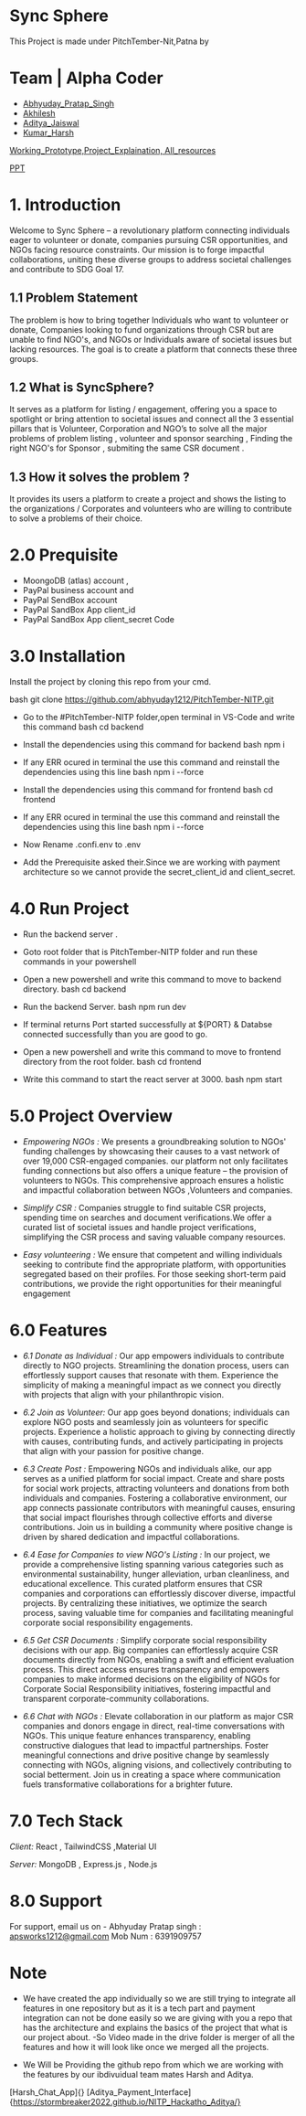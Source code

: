 # Sync Sphere

This Project is made under PitchTember-Nit,Patna by

# Team | Alpha Coder

- [Abhyuday_Pratap_Singh](https://www.linkedin.com/in/abhyuday12/)
- [Akhilesh](https://www.linkedin.com/in/akhilesh-malik-44989b258/)
- [Aditya_Jaiswal](https://www.linkedin.com/in/aditya-jaiswal-14b453241/)
- [Kumar_Harsh](https://www.linkedin.com/in/kumar-harsh-468a22253)

[Working_Prototype,Project_Explaination, All_resources](https://drive.google.com/drive/folders/1ebpinrDJRa6qmq6rUbSVv83nTx9dIkB6?usp=sharing)

[PPT](https://docs.google.com/presentation/d/1JhpZvwCMAZx6U0Q2KRqERU-o5V2fHWss/edit?usp=drive_link&ouid=102958168798562091089&rtpof=true&sd=true)

# 1. Introduction

Welcome to Sync Sphere – a revolutionary platform connecting individuals eager to volunteer or donate, companies pursuing CSR opportunities, and NGOs facing resource constraints. Our mission is to forge impactful collaborations, uniting these diverse groups to address societal challenges and contribute to SDG Goal 17.

## 1.1 Problem Statement

The problem is how to bring together Individuals who want to volunteer or donate, Companies looking to fund organizations through CSR but are unable to find NGO's, and NGOs or Individuals aware of societal issues but lacking resources. The goal is to create a platform that connects these three groups.

## 1.2 What is SyncSphere?

It serves as a platform for listing / engagement, offering you a space to spotlight or bring attention to societal issues and connect all the 3 essential pillars that is Volunteer, Corporation and NGO’s to solve all the major problems of problem listing , volunteer and sponsor searching , Finding the right NGO's for Sponsor , submiting the same CSR document .

## 1.3 How it solves the problem ?

It provides its users a platform to create a project and shows the listing to the organizations / Corporates and volunteers who are willing to contribute to solve a problems of their choice.

# 2.0 Prequisite

- MoongoDB (atlas) account ,
- PayPal business account and
- PayPal SendBox account
- PayPal SandBox App client_id
- PayPal SandBox App client_secret Code

# 3.0 Installation

Install the project by cloning this repo from your cmd.

bash
git clone https://github.com/abhyuday1212/PitchTember-NITP.git

- Go to the #PitchTember-NITP folder,open terminal in VS-Code and write this command
  bash
  cd backend

- Install the dependencies using this command for backend
  bash
  npm i

- If any ERR ocured in terminal the use this command and reinstall the dependencies using this line
  bash
  npm i --force

- Install the dependencies using this command for frontend
  bash
  cd frontend

- If any ERR ocured in terminal the use this command and reinstall the dependencies using this line
  bash
  npm i --force

- Now Rename .confi.env to .env

- Add the Prerequisite asked their.Since we are working with payment architecture so we cannot provide the secret_client_id and client_secret.

# 4.0 Run Project

- Run the backend server .

- Goto root folder that is PitchTember-NITP folder and run these commands in your powershell

- Open a new powershell and write this command to move to backend directory.
  bash
  cd backend

- Run the backend Server.
  bash
  npm run dev
- If terminal returns Port started successfully at ${PORT} & Databse connected successfully than you are good to go.

- Open a new powershell and write this command to move to frontend directory from the root folder.
  bash
  cd frontend

- Write this command to start the react server at 3000.
  bash
  npm start

# 5.0 Project Overview

- _Empowering NGOs :_ We presents a groundbreaking solution to NGOs' funding challenges by showcasing their causes to a vast network of over 19,000 CSR-engaged companies. our platform not only facilitates funding connections but also offers a unique feature – the provision of volunteers to NGOs. This comprehensive approach ensures a holistic and impactful collaboration between NGOs ,Volunteers and companies.

- _Simplify CSR :_ Companies struggle to find suitable CSR projects, spending time on searches and document verifications.We offer a curated list of societal issues and handle project verifications, simplifying the CSR process and saving valuable company resources.

- _Easy volunteering :_ We ensure that competent and willing individuals seeking to contribute find the appropriate platform, with opportunities segregated based on their profiles. For those seeking short-term paid contributions, we provide the right opportunities for their meaningful engagement

# 6.0 Features

- _6.1 Donate as Individual :_
  Our app empowers individuals to contribute directly to NGO projects. Streamlining the donation process, users can effortlessly support causes that resonate with them. Experience the simplicity of making a meaningful impact as we connect you directly with projects that align with your philanthropic vision.
- _6.2 Join as Volunteer:_
  Our app goes beyond donations; individuals can explore NGO posts and seamlessly join as volunteers for specific projects. Experience a holistic approach to giving by connecting directly with causes, contributing funds, and actively participating in projects that align with your passion for positive change.

- _6.3 Create Post :_
  Empowering NGOs and individuals alike, our app serves as a unified platform for social impact. Create and share posts for social work projects, attracting volunteers and donations from both individuals and companies. Fostering a collaborative environment, our app connects passionate contributors with meaningful causes, ensuring that social impact flourishes through collective efforts and diverse contributions. Join us in building a community where positive change is driven by shared dedication and impactful collaborations.

- _6.4 Ease for Companies to view NGO's Listing :_
  In our project, we provide a comprehensive listing spanning various categories such as environmental sustainability, hunger alleviation, urban cleanliness, and educational excellence. This curated platform ensures that CSR companies and corporations can effortlessly discover diverse, impactful projects. By centralizing these initiatives, we optimize the search process, saving valuable time for companies and facilitating meaningful corporate social responsibility engagements.
- _6.5 Get CSR Documents :_
  Simplify corporate social responsibility decisions with our app. Big companies can effortlessly acquire CSR documents directly from NGOs, enabling a swift and efficient evaluation process. This direct access ensures transparency and empowers companies to make informed decisions on the eligibility of NGOs for Corporate Social Responsibility initiatives, fostering impactful and transparent corporate-community collaborations.

- _6.6 Chat with NGOs :_
  Elevate collaboration in our platform as major CSR companies and donors engage in direct, real-time conversations with NGOs. This unique feature enhances transparency, enabling constructive dialogues that lead to impactful partnerships. Foster meaningful connections and drive positive change by seamlessly connecting with NGOs, aligning visions, and collectively contributing to social betterment. Join us in creating a space where communication fuels transformative collaborations for a brighter future.

# 7.0 Tech Stack

_Client:_ React , TailwindCSS ,Material UI

_Server:_ MongoDB , Express.js , Node.js

# 8.0 Support

For support, email us on -
Abhyuday Pratap singh : apsworks1212@gmail.com
Mob Num : 6391909757

# Note

- We have created the app individually so we are still trying to integrate all features in one repository but as it is a tech part and payment integration can not be done easily so we are giving with you a repo that has the architecture and explains the basics of the project that what is our project about.
  -So Video made in the drive folder is merger of all the features and how it will look like once we merged all the projects.

- We Will be Providing the github repo from which we are working with the features by our ibdivuidual team mates Harsh and Aditya.

[Harsh_Chat_App]{}
[Aditya_Payment_Interface]{https://stormbreaker2022.github.io/NITP_Hackatho_Aditya/}
